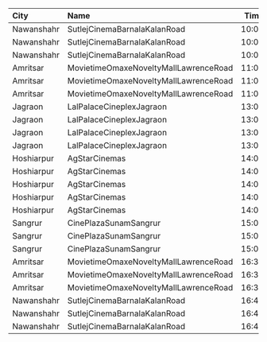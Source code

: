 | City       | Name                                  |  Time | Type         | Price | Capacity | Booked |
| :--------- | :------------------------------------ | ----: | :----------- | ----: | -------: | -----: |
| Nawanshahr | SutlejCinemaBarnalaKalanRoad          | 10:00 | Gold         |  150₹ |      100 |      0 |
| Nawanshahr | SutlejCinemaBarnalaKalanRoad          | 10:00 | Silver       |  100₹ |      100 |      0 |
| Nawanshahr | SutlejCinemaBarnalaKalanRoad          | 10:00 | Seasonal     |   80₹ |      100 |      0 |
| Amritsar   | MovietimeOmaxeNoveltyMallLawrenceRoad | 11:00 | Silver       |  120₹ |       64 |     32 |
| Amritsar   | MovietimeOmaxeNoveltyMallLawrenceRoad | 11:00 | Gold         |  120₹ |       68 |     40 |
| Amritsar   | MovietimeOmaxeNoveltyMallLawrenceRoad | 11:00 | Platinum     |  120₹ |       12 |      0 |
| Jagraon    | LalPalaceCineplexJagraon              | 13:00 | BoxB1        |  200₹ |      100 |      0 |
| Jagraon    | LalPalaceCineplexJagraon              | 13:00 | BoxB2        |  200₹ |      100 |      0 |
| Jagraon    | LalPalaceCineplexJagraon              | 13:00 | Gold         |  110₹ |      100 |      0 |
| Jagraon    | LalPalaceCineplexJagraon              | 13:00 | Silver       |  110₹ |      100 |      0 |
| Hoshiarpur | AgStarCinemas                         | 14:00 | VipBox       |  220₹ |      100 |      0 |
| Hoshiarpur | AgStarCinemas                         | 14:00 | Platinum     |  200₹ |      100 |      0 |
| Hoshiarpur | AgStarCinemas                         | 14:00 | Diamond      |  170₹ |      100 |      0 |
| Hoshiarpur | AgStarCinemas                         | 14:00 | Golden       |  150₹ |      100 |      0 |
| Hoshiarpur | AgStarCinemas                         | 14:00 | Silver       |  120₹ |      100 |      0 |
| Sangrur    | CinePlazaSunamSangrur                 | 15:00 | SofaClass    |  280₹ |       13 |      0 |
| Sangrur    | CinePlazaSunamSangrur                 | 15:00 | DiamondClass |  180₹ |      117 |     53 |
| Sangrur    | CinePlazaSunamSangrur                 | 15:00 | GoldClass    |  180₹ |       33 |     11 |
| Amritsar   | MovietimeOmaxeNoveltyMallLawrenceRoad | 16:30 | Silver       |  140₹ |       64 |     32 |
| Amritsar   | MovietimeOmaxeNoveltyMallLawrenceRoad | 16:30 | Gold         |  140₹ |       68 |     40 |
| Amritsar   | MovietimeOmaxeNoveltyMallLawrenceRoad | 16:30 | Platinum     |  140₹ |       12 |      0 |
| Nawanshahr | SutlejCinemaBarnalaKalanRoad          | 16:45 | Gold         |  170₹ |      100 |      0 |
| Nawanshahr | SutlejCinemaBarnalaKalanRoad          | 16:45 | Silver       |  140₹ |      100 |      0 |
| Nawanshahr | SutlejCinemaBarnalaKalanRoad          | 16:45 | Seasonal     |  100₹ |      100 |      0 |